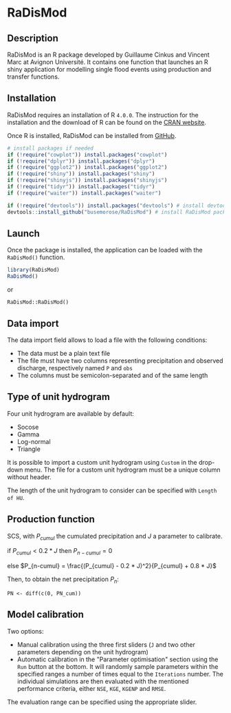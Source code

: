 # RaDisMod

## Description

RaDisMod is an R package developed by Guillaume Cinkus and Vincent Marc at Avignon Université. It contains one function that launches an R shiny application for modelling single flood events using production and transfer functions.

## Installation

RaDisMod requires an installation of R `4.0.0`. The instruction for the installation and the download of R can be found on the [CRAN website](https://cran.r-project.org/).

Once R is installed, RaDisMod can be installed from [GitHub](https://github.com/busemorose/RaDisMod).

``` r
# install packages if needed
if (!require("cowplot")) install.packages("cowplot") 
if (!require("dplyr")) install.packages("dplyr") 
if (!require("ggplot2")) install.packages("ggplot2") 
if (!require("shiny")) install.packages("shiny") 
if (!require("shinyjs")) install.packages("shinyjs") 
if (!require("tidyr")) install.packages("tidyr") 
if (!require("waiter")) install.packages("waiter") 
```

``` r
if (!require("devtools")) install.packages("devtools") # install devtools package if needed
devtools::install_github("busemorose/RaDisMod") # install RaDisMod package
```
## Launch

Once the package is installed, the application can be loaded with the `RaDisMod()` function.

``` r
library(RaDisMod)
RaDisMod()
```

or

```
RaDisMod::RaDisMod()
```

## Data import

The data import field allows to load a file with the following conditions:

-   The data must be a plain text file
-   The file must have two columns representing precipitation and observed discharge, respectively named `P` and `obs`
-   The columns must be semicolon-separated and of the same length

## Type of unit hydrogram

Four unit hydrogram are available by default:

- Socose
- Gamma
- Log-normal
- Triangle

It is possible to import a custom unit hydrogram using `Custom` in the drop-down menu. The file for a custom unit hydrogram must be a unique column without header.

The length of the unit hydrogram to consider can be specified with `Length of HU`.

## Production function

SCS, with $P_{cumul}$ the cumulated precipitation and $J$ a parameter to calibrate.

if $P_{cumul} < 0.2 * J$ then $P_{n-cumul} = 0$

else $P_{n-cumul} = \frac{(P_{cumul} - 0.2 * J)^2}{P_{cumul} + 0.8 * J}$

Then, to obtain the net precipitation $P_n$:

```
PN <- diff(c(0, PN_cum))
```

## Model calibration

Two options:

- Manual calibration using the three first sliders (`J` and two other parameters depending on the unit hydrogram)
- Automatic calibration in the "Parameter optimisation" section using the `Run` button at the bottom. It will randomly sample parameters within the specified ranges a number of times equal to the `Iterations` number. The individual simulations are then evaluated with the mentioned performance criteria, either `NSE`, `KGE`, `KGENP` and `RMSE`.

The evaluation range can be specified using the appropriate slider.





